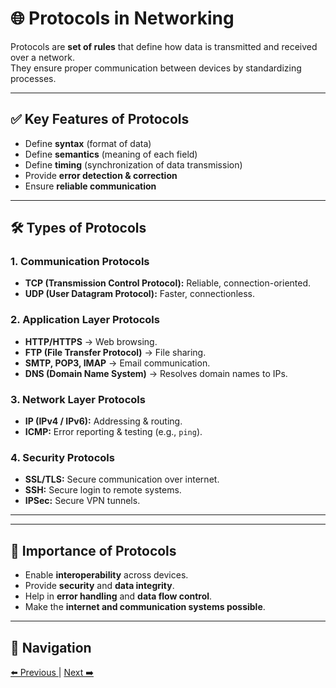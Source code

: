 # 🌐 Protocols in Networking  

Protocols are **set of rules** that define how data is transmitted and received over a network.  
They ensure proper communication between devices by standardizing processes.  

---

## ✅ Key Features of Protocols
- Define **syntax** (format of data)  
- Define **semantics** (meaning of each field)  
- Define **timing** (synchronization of data transmission)  
- Provide **error detection & correction**  
- Ensure **reliable communication**  

---

## 🛠 Types of Protocols  

### 1. **Communication Protocols**
- **TCP (Transmission Control Protocol):** Reliable, connection-oriented.  
- **UDP (User Datagram Protocol):** Faster, connectionless.  

### 2. **Application Layer Protocols**
- **HTTP/HTTPS** → Web browsing.  
- **FTP (File Transfer Protocol)** → File sharing.  
- **SMTP, POP3, IMAP** → Email communication.  
- **DNS (Domain Name System)** → Resolves domain names to IPs.  

### 3. **Network Layer Protocols**
- **IP (IPv4 / IPv6):** Addressing & routing.  
- **ICMP:** Error reporting & testing (e.g., `ping`).  

### 4. **Security Protocols**
- **SSL/TLS:** Secure communication over internet.  
- **SSH:** Secure login to remote systems.  
- **IPSec:** Secure VPN tunnels.  

---

---

## 🔑 Importance of Protocols
- Enable **interoperability** across devices.  
- Provide **security** and **data integrity**.  
- Help in **error handling** and **data flow control**.  
- Make the **internet and communication systems possible**.  

---

## 🔗 Navigation
[⬅️ Previous ](02_Client-Server.md) | [Next ➡️ ](04_IP_Address.md)
